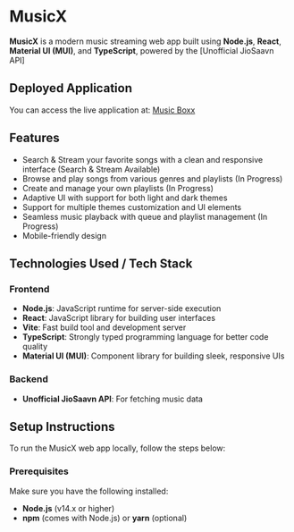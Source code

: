 # MusicX
**MusicX** is a modern music streaming web app built using **Node.js**, **React**, **Material UI (MUI)**, and **TypeScript**, powered by the [Unofficial JioSaavn API]
## Deployed Application

You can access the live application at: [Music Boxx](https://music-boxx.vercel.app/home)
## Features

- Search & Stream your favorite songs with a clean and responsive interface (Search & Stream Available)
- Browse and play songs from various genres and playlists (In Progress)
- Create and manage your own playlists (In Progress)
- Adaptive UI with support for both light and dark themes
- Support for multiple themes customization and UI elements
- Seamless music playback with queue and playlist management (In Progress)
- Mobile-friendly design

## Technologies Used / Tech Stack
### Frontend
- **Node.js**: JavaScript runtime for server-side execution
- **React**: JavaScript library for building user interfaces
- **Vite**: Fast build tool and development server
- **TypeScript**: Strongly typed programming language for better code quality
- **Material UI (MUI)**: Component library for building sleek, responsive UIs

### Backend
- **Unofficial JioSaavn API**: For fetching music data

## Setup Instructions

To run the MusicX web app locally, follow the steps below:

### Prerequisites

Make sure you have the following installed:

- **Node.js** (v14.x or higher)
- **npm** (comes with Node.js) or **yarn** (optional)
